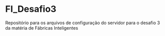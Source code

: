 # FI_Desafio3
Repositório para os arquivos de configuração do servidor para o desafio 3 da matéria de Fábricas Inteligentes
